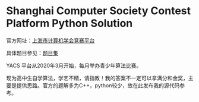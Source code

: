 # Shanghai Computer Society Contest Platform Python Solution

官方网址：[上海市计算机学会竞赛平台](https://iai.sh.cn/)

具体题目参见：[题目集](https://iai.sh.cn/problem/index)

YACS 平台从2020年3月开始，每月举办青少年算法比赛。

现为高中生自学算法，学艺不精，请指教！我的答案不一定可以拿满分和金奖，主要是提供思路。官方的题解多为C++，python较少，故在此发布我的源代码参考。
